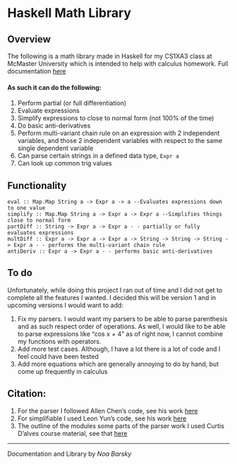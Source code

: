 # Haskell Math Library


## Overview
The following is a math library made in Haskell for my CS1XA3 class at McMaster University which is intended to help with calculus homework. Full documentation [here](https://barskyn.github.io/CS1XA3/) 
#### As such it can do the following:
1. Perform partial (or full differentiation)
2. Evaluate expressions
3. Simplify expressions to close to normal form (not 100% of the time)
4. Do basic anti-derivatives
5. Perform multi-variant chain rule on an expression with 2 independent variables, and those 2 independent variables with respect to the same single dependent variable
6. Can parse certain strings in a defined data type, `Expr a`
7. Can look up common trig values
## Functionality
```
eval :: Map.Map String a -> Expr a -> a --Evaluates expressions down to one value
simplify :: Map.Map String a -> Expr a -> Expr a --Simplifies things close to normal form
partDiff :: String -> Expr a -> Expr a - - partially or fully evaluates expressions
multDiff :: Expr a -> Expr a -> Expr a -> String -> String -> String -> Expr a - - performs the multi-variant chain rule
antiDeriv :: Expr a -> Expr a - - performs basic anti-derivatives
```

## To do
Unfortunately, while doing this project I ran out of time and I did not get to complete all the features I wanted. I decided this will be version 1 and in upcoming versions I would want to add:
1. Fix my parsers. I would want my parsers to be able to parse parenthesis and as such respect order of operations. As well, I would like to be able to parse expressions like “cos x + 4” as of right now, I cannot combine my functions with operators.
2. Add more test cases. Although, I have a lot there is a lot of code and I feel could have been tested
3. Add more equations which are generally annoying to do by hand, but come up frequently in calculus

## Citation:
1. For the parser I followed Allen Chen’s code, see his work [here]( https://github.com/chenc118)
2. For simplifiable I used Leon Yun’s code, see his work [here]( https://github.com/yunc5)
3. The outline of the modules some parts of the parser work I used Curtis D’alves course material, see that [here](http://www.cas.mcmaster.ca/~dalvescb/#outline-container-org2a5d6f3)

---
Documentation and Library by *Noa Barsky*

